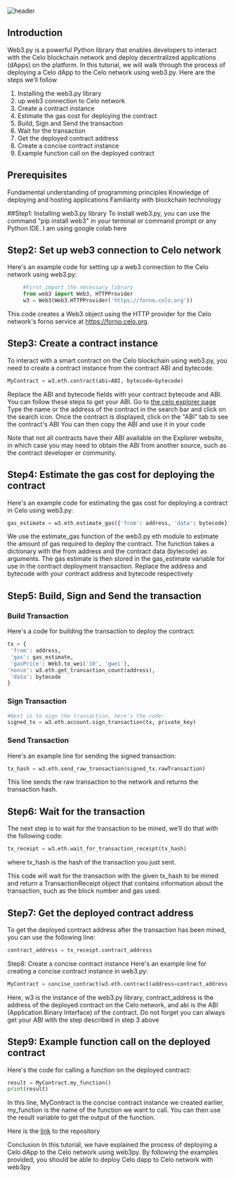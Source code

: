 ![header](/img/img.png)

##  Introduction
Web3.py is a powerful Python library that enables developers to interact with the Celo blockchain network and deploy decentralized applications (dApps) on the platform. In this tutorial, we will walk through the process of deploying a Celo dApp to the Celo network using web3.py. Here are the steps we’ll follow

1. Installing the web3.py library
2. up web3 connection to Celo network
3. Create a contract instance
4. Estimate the gas cost for deploying the contract
5. Build, Sign and Send the transaction
6. Wait for the transaction
7. Get the deployed contract address
8. Create a concise contract instance
9. Example function call on the deployed contract


##  Prerequisites
Fundamental understanding of programming principles
Knowledge of deploying and hosting applications
Familiarity with blockchain technology

##Step1: Installing web3.py library
To install web3.py, you can use the command "pip install web3" in your terminal or command prompt or any Python IDE. I am using google colab here

##  Step2: Set up web3 connection to Celo network

Here's an example code for setting up a web3 connection to the Celo network using web3.py:

```py
	 #First import the necessary library
	 from web3 import Web3, HTTPProvider   
     w3 = Web3(Web3.HTTPProvider('https://forno.celo.org'))
```

This code creates a Web3 object using the HTTP provider for the Celo network's forno service at https://forno.celo.org.

##  Step3: Create a contract instance
To interact with a smart contract on the Celo blockchain using web3.py, you need to create a contract instance from the contract ABI and bytecode.

```py
MyContract = w3.eth.contract(abi=ABI, bytecode=bytecode)
```

Replace the ABI and bytecode fields with your contract bytecode and ABI. You can follow these steps to get your ABI.
Go to [the celo explorer page](https://explorer.celo.org)
Type the name or the address of the contract in the search bar and click on the search icon.
Once the contract is displayed, click on the "ABI" tab to see the contract's ABI
You can then copy the ABI and use it in your code

Note that not all contracts have their ABI available on the Explorer website, in which case you may need to obtain the ABI from another source, such as the contract developer or community.

## Step4: Estimate the gas cost for deploying the contract
Here's an example code for estimating the gas cost for deploying a contract in Celo using web3.py:

``` py
gas_estimate = w3.eth.estimate_gas({'from': address, 'data': bytecode})
```

We use the estimate_gas function of the web3.py eth module to estimate the amount of gas required to deploy the contract. The function takes a dictionary with the from address and the contract data (bytecode) as arguments. The gas estimate is then stored in the gas_estimate variable for use in the contract deployment transaction.
Replace the address and bytecode with your contract address and bytecode respectively

##  Step5: Build, Sign and Send the transaction
### Build Transaction
Here's a code for building the transaction to deploy the contract:

```py
tx = {
 'from': address,
 'gas': gas_estimate,
 'gasPrice': Web3.to_wei('10', 'gwei'), 
'nonce': w3.eth.get_transaction_count(address),
 'data': bytecode 
}
```

###  Sign Transaction

```py
#Next is to sign the transaction, here’s the code:
signed_tx = w3.eth.account.sign_transaction(tx, private_key)
```

### Send Transaction
Here's an example line for sending the signed transaction:
```py
tx_hash = w3.eth.send_raw_transaction(signed_tx.rawTransaction)
```
This line sends the raw transaction to the network and returns the transaction hash.

## Step6: Wait for the transaction
The next step is to wait for the transaction to be mined, we’ll do that with the following code:

```py
tx_receipt = w3.eth.wait_for_transaction_receipt(tx_hash)
```

where tx_hash is the hash of the transaction you just sent.

This code will wait for the transaction with the given tx_hash to be mined and return a TransactionReceipt object that contains information about the transaction, such as the block number and gas used.

## Step7: Get the deployed contract address
To get the deployed contract address after the transaction has been mined, you can use the following line:

```py
contract_address = tx_receipt.contract_address
```

Step8: Create a concise contract instance
Here's an example line for creating a concise contract instance in web3.py:

```py
MyContract = concise_contract(w3.eth.contract(address=contract_address, abi=abi))
```

Here, w3 is the instance of the web3.py library, contract_address is the address of the deployed contract on the Celo network, and abi is the ABI (Application Binary Interface) of the contract. Do not forget you can always get your ABI with the step described in step 3 above

## Step9: Example function call on the deployed contract
Here's the code for calling a function on the deployed contract:

```py
result = MyContract.my_function() 
print(result)
```

In this line, MyContract is the concise contract instance we created earlier, my_function is the name of the function we want to call. You can then use the result variable to get the output of the function.

Here is the [link](https://github.com/yusuf1990/DeployCelo) to the repository

Conclusion
 In this tutorial, we have explained the process of deploying a Celo dApp to the Celo network using web3py. By following the examples provided, you should be able to deploy Celo dapp to Celo network with web3py












